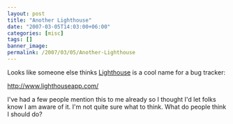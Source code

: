 ```yaml
---
layout: post
title: "Another Lighthouse"
date: "2007-03-05T14:03:00+06:00"
categories: [misc]
tags: []
banner_image: 
permalink: /2007/03/05/Another-Lighthouse
---
```


Looks like someone else thinks <a href="http://lighthousepro.riaforge.org">Lighthouse</a> is a cool name for a bug tracker:

<a href="http://www.lighthouseapp.com/">http://www.lighthouseapp.com/</a>

I've had a few people mention this to me already so I thought I'd let folks know I am aware of it. I'm not quite sure what to think. What do people think I should do?